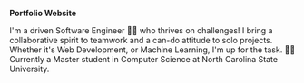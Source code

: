 **Portfolio Website**

I'm a driven Software Engineer 🧑‍💻 who thrives on challenges! I bring a collaborative spirit to teamwork and a can-do attitude to solo projects. Whether it's Web Development, or Machine Learning, I'm up for the task. 🧑‍🎓 Currently a Master student in Computer Science at North Carolina State University.
